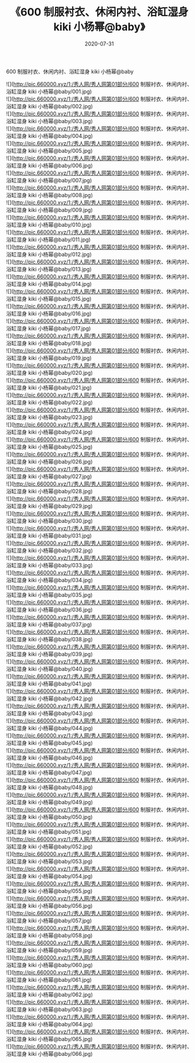 ﻿---
layout: post
title:  《600 制服衬衣、休闲内衬、浴缸湿身 kiki 小杨幂@baby》
date:   2020-07-31
img: http://pic.660000.xyz/1:/秀人网/秀人网第01部分/600 制服衬衣、休闲内衬、浴缸湿身 kiki 小杨幂@baby/000.jpg
categories: [美女, 清纯, 唯美]
---

600 制服衬衣、休闲内衬、浴缸湿身 kiki 小杨幂@baby

  ![](http://pic.660000.xyz/1:/秀人网/秀人网第01部分/600 制服衬衣、休闲内衬、浴缸湿身 kiki 小杨幂@baby/001.jpg) <br> ![](http://pic.660000.xyz/1:/秀人网/秀人网第01部分/600 制服衬衣、休闲内衬、浴缸湿身 kiki 小杨幂@baby/002.jpg) <br> ![](http://pic.660000.xyz/1:/秀人网/秀人网第01部分/600 制服衬衣、休闲内衬、浴缸湿身 kiki 小杨幂@baby/003.jpg) <br> ![](http://pic.660000.xyz/1:/秀人网/秀人网第01部分/600 制服衬衣、休闲内衬、浴缸湿身 kiki 小杨幂@baby/004.jpg) <br> ![](http://pic.660000.xyz/1:/秀人网/秀人网第01部分/600 制服衬衣、休闲内衬、浴缸湿身 kiki 小杨幂@baby/005.jpg) <br> ![](http://pic.660000.xyz/1:/秀人网/秀人网第01部分/600 制服衬衣、休闲内衬、浴缸湿身 kiki 小杨幂@baby/006.jpg) <br> ![](http://pic.660000.xyz/1:/秀人网/秀人网第01部分/600 制服衬衣、休闲内衬、浴缸湿身 kiki 小杨幂@baby/007.jpg) <br> ![](http://pic.660000.xyz/1:/秀人网/秀人网第01部分/600 制服衬衣、休闲内衬、浴缸湿身 kiki 小杨幂@baby/008.jpg) <br> ![](http://pic.660000.xyz/1:/秀人网/秀人网第01部分/600 制服衬衣、休闲内衬、浴缸湿身 kiki 小杨幂@baby/009.jpg) <br> ![](http://pic.660000.xyz/1:/秀人网/秀人网第01部分/600 制服衬衣、休闲内衬、浴缸湿身 kiki 小杨幂@baby/010.jpg) <br> ![](http://pic.660000.xyz/1:/秀人网/秀人网第01部分/600 制服衬衣、休闲内衬、浴缸湿身 kiki 小杨幂@baby/011.jpg) <br> ![](http://pic.660000.xyz/1:/秀人网/秀人网第01部分/600 制服衬衣、休闲内衬、浴缸湿身 kiki 小杨幂@baby/012.jpg) <br> ![](http://pic.660000.xyz/1:/秀人网/秀人网第01部分/600 制服衬衣、休闲内衬、浴缸湿身 kiki 小杨幂@baby/013.jpg) <br> ![](http://pic.660000.xyz/1:/秀人网/秀人网第01部分/600 制服衬衣、休闲内衬、浴缸湿身 kiki 小杨幂@baby/014.jpg) <br> ![](http://pic.660000.xyz/1:/秀人网/秀人网第01部分/600 制服衬衣、休闲内衬、浴缸湿身 kiki 小杨幂@baby/015.jpg) <br> ![](http://pic.660000.xyz/1:/秀人网/秀人网第01部分/600 制服衬衣、休闲内衬、浴缸湿身 kiki 小杨幂@baby/016.jpg) <br> ![](http://pic.660000.xyz/1:/秀人网/秀人网第01部分/600 制服衬衣、休闲内衬、浴缸湿身 kiki 小杨幂@baby/017.jpg) <br> ![](http://pic.660000.xyz/1:/秀人网/秀人网第01部分/600 制服衬衣、休闲内衬、浴缸湿身 kiki 小杨幂@baby/018.jpg) <br> ![](http://pic.660000.xyz/1:/秀人网/秀人网第01部分/600 制服衬衣、休闲内衬、浴缸湿身 kiki 小杨幂@baby/019.jpg) <br> ![](http://pic.660000.xyz/1:/秀人网/秀人网第01部分/600 制服衬衣、休闲内衬、浴缸湿身 kiki 小杨幂@baby/020.jpg) <br> ![](http://pic.660000.xyz/1:/秀人网/秀人网第01部分/600 制服衬衣、休闲内衬、浴缸湿身 kiki 小杨幂@baby/021.jpg) <br> ![](http://pic.660000.xyz/1:/秀人网/秀人网第01部分/600 制服衬衣、休闲内衬、浴缸湿身 kiki 小杨幂@baby/022.jpg) <br> ![](http://pic.660000.xyz/1:/秀人网/秀人网第01部分/600 制服衬衣、休闲内衬、浴缸湿身 kiki 小杨幂@baby/023.jpg) <br> ![](http://pic.660000.xyz/1:/秀人网/秀人网第01部分/600 制服衬衣、休闲内衬、浴缸湿身 kiki 小杨幂@baby/024.jpg) <br> ![](http://pic.660000.xyz/1:/秀人网/秀人网第01部分/600 制服衬衣、休闲内衬、浴缸湿身 kiki 小杨幂@baby/025.jpg) <br> ![](http://pic.660000.xyz/1:/秀人网/秀人网第01部分/600 制服衬衣、休闲内衬、浴缸湿身 kiki 小杨幂@baby/026.jpg) <br> ![](http://pic.660000.xyz/1:/秀人网/秀人网第01部分/600 制服衬衣、休闲内衬、浴缸湿身 kiki 小杨幂@baby/027.jpg) <br> ![](http://pic.660000.xyz/1:/秀人网/秀人网第01部分/600 制服衬衣、休闲内衬、浴缸湿身 kiki 小杨幂@baby/028.jpg) <br> ![](http://pic.660000.xyz/1:/秀人网/秀人网第01部分/600 制服衬衣、休闲内衬、浴缸湿身 kiki 小杨幂@baby/029.jpg) <br> ![](http://pic.660000.xyz/1:/秀人网/秀人网第01部分/600 制服衬衣、休闲内衬、浴缸湿身 kiki 小杨幂@baby/030.jpg) <br> ![](http://pic.660000.xyz/1:/秀人网/秀人网第01部分/600 制服衬衣、休闲内衬、浴缸湿身 kiki 小杨幂@baby/031.jpg) <br> ![](http://pic.660000.xyz/1:/秀人网/秀人网第01部分/600 制服衬衣、休闲内衬、浴缸湿身 kiki 小杨幂@baby/032.jpg) <br> ![](http://pic.660000.xyz/1:/秀人网/秀人网第01部分/600 制服衬衣、休闲内衬、浴缸湿身 kiki 小杨幂@baby/033.jpg) <br> ![](http://pic.660000.xyz/1:/秀人网/秀人网第01部分/600 制服衬衣、休闲内衬、浴缸湿身 kiki 小杨幂@baby/034.jpg) <br> ![](http://pic.660000.xyz/1:/秀人网/秀人网第01部分/600 制服衬衣、休闲内衬、浴缸湿身 kiki 小杨幂@baby/035.jpg) <br> ![](http://pic.660000.xyz/1:/秀人网/秀人网第01部分/600 制服衬衣、休闲内衬、浴缸湿身 kiki 小杨幂@baby/036.jpg) <br> ![](http://pic.660000.xyz/1:/秀人网/秀人网第01部分/600 制服衬衣、休闲内衬、浴缸湿身 kiki 小杨幂@baby/037.jpg) <br> ![](http://pic.660000.xyz/1:/秀人网/秀人网第01部分/600 制服衬衣、休闲内衬、浴缸湿身 kiki 小杨幂@baby/038.jpg) <br> ![](http://pic.660000.xyz/1:/秀人网/秀人网第01部分/600 制服衬衣、休闲内衬、浴缸湿身 kiki 小杨幂@baby/039.jpg) <br> ![](http://pic.660000.xyz/1:/秀人网/秀人网第01部分/600 制服衬衣、休闲内衬、浴缸湿身 kiki 小杨幂@baby/040.jpg) <br> ![](http://pic.660000.xyz/1:/秀人网/秀人网第01部分/600 制服衬衣、休闲内衬、浴缸湿身 kiki 小杨幂@baby/041.jpg) <br> ![](http://pic.660000.xyz/1:/秀人网/秀人网第01部分/600 制服衬衣、休闲内衬、浴缸湿身 kiki 小杨幂@baby/042.jpg) <br> ![](http://pic.660000.xyz/1:/秀人网/秀人网第01部分/600 制服衬衣、休闲内衬、浴缸湿身 kiki 小杨幂@baby/043.jpg) <br> ![](http://pic.660000.xyz/1:/秀人网/秀人网第01部分/600 制服衬衣、休闲内衬、浴缸湿身 kiki 小杨幂@baby/044.jpg) <br> ![](http://pic.660000.xyz/1:/秀人网/秀人网第01部分/600 制服衬衣、休闲内衬、浴缸湿身 kiki 小杨幂@baby/045.jpg) <br> ![](http://pic.660000.xyz/1:/秀人网/秀人网第01部分/600 制服衬衣、休闲内衬、浴缸湿身 kiki 小杨幂@baby/046.jpg) <br> ![](http://pic.660000.xyz/1:/秀人网/秀人网第01部分/600 制服衬衣、休闲内衬、浴缸湿身 kiki 小杨幂@baby/047.jpg) <br> ![](http://pic.660000.xyz/1:/秀人网/秀人网第01部分/600 制服衬衣、休闲内衬、浴缸湿身 kiki 小杨幂@baby/048.jpg) <br> ![](http://pic.660000.xyz/1:/秀人网/秀人网第01部分/600 制服衬衣、休闲内衬、浴缸湿身 kiki 小杨幂@baby/049.jpg) <br> ![](http://pic.660000.xyz/1:/秀人网/秀人网第01部分/600 制服衬衣、休闲内衬、浴缸湿身 kiki 小杨幂@baby/050.jpg) <br> ![](http://pic.660000.xyz/1:/秀人网/秀人网第01部分/600 制服衬衣、休闲内衬、浴缸湿身 kiki 小杨幂@baby/051.jpg) <br> ![](http://pic.660000.xyz/1:/秀人网/秀人网第01部分/600 制服衬衣、休闲内衬、浴缸湿身 kiki 小杨幂@baby/052.jpg) <br> ![](http://pic.660000.xyz/1:/秀人网/秀人网第01部分/600 制服衬衣、休闲内衬、浴缸湿身 kiki 小杨幂@baby/053.jpg) <br> ![](http://pic.660000.xyz/1:/秀人网/秀人网第01部分/600 制服衬衣、休闲内衬、浴缸湿身 kiki 小杨幂@baby/054.jpg) <br> ![](http://pic.660000.xyz/1:/秀人网/秀人网第01部分/600 制服衬衣、休闲内衬、浴缸湿身 kiki 小杨幂@baby/055.jpg) <br> ![](http://pic.660000.xyz/1:/秀人网/秀人网第01部分/600 制服衬衣、休闲内衬、浴缸湿身 kiki 小杨幂@baby/056.jpg) <br> ![](http://pic.660000.xyz/1:/秀人网/秀人网第01部分/600 制服衬衣、休闲内衬、浴缸湿身 kiki 小杨幂@baby/057.jpg) <br> ![](http://pic.660000.xyz/1:/秀人网/秀人网第01部分/600 制服衬衣、休闲内衬、浴缸湿身 kiki 小杨幂@baby/058.jpg) <br> ![](http://pic.660000.xyz/1:/秀人网/秀人网第01部分/600 制服衬衣、休闲内衬、浴缸湿身 kiki 小杨幂@baby/059.jpg) <br> ![](http://pic.660000.xyz/1:/秀人网/秀人网第01部分/600 制服衬衣、休闲内衬、浴缸湿身 kiki 小杨幂@baby/060.jpg) <br> ![](http://pic.660000.xyz/1:/秀人网/秀人网第01部分/600 制服衬衣、休闲内衬、浴缸湿身 kiki 小杨幂@baby/061.jpg) <br> ![](http://pic.660000.xyz/1:/秀人网/秀人网第01部分/600 制服衬衣、休闲内衬、浴缸湿身 kiki 小杨幂@baby/062.jpg) <br> ![](http://pic.660000.xyz/1:/秀人网/秀人网第01部分/600 制服衬衣、休闲内衬、浴缸湿身 kiki 小杨幂@baby/063.jpg) <br> ![](http://pic.660000.xyz/1:/秀人网/秀人网第01部分/600 制服衬衣、休闲内衬、浴缸湿身 kiki 小杨幂@baby/064.jpg) <br> ![](http://pic.660000.xyz/1:/秀人网/秀人网第01部分/600 制服衬衣、休闲内衬、浴缸湿身 kiki 小杨幂@baby/065.jpg) <br> ![](http://pic.660000.xyz/1:/秀人网/秀人网第01部分/600 制服衬衣、休闲内衬、浴缸湿身 kiki 小杨幂@baby/066.jpg) <br>